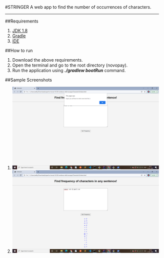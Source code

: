 #STRINGER
A web app to find the number of occurrences of characters.
 ***
##Requirements
1. [JDK 1.8](https://www.oracle.com/java/technologies/downloads/#java8)
2. [Gradle](https://gradle.org/)
3. [IDE](https://www.jetbrains.com/idea/download/)


##How to run
1. Download the above requirements.
2. Open the terminal and go to the root directory (novopay).
3. Run the application using _**./gradlew bootRun**_ command.


##Sample Screenshots
1. ![Sample Output1](/output1.png)
2. ![Sample Output2](/output2.png)
